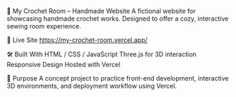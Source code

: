 🧵 My Crochet Room – Handmade Website
A fictional website for showcasing handmade crochet works. Designed to offer a cozy, interactive sewing room experience.

🔗 Live Site
https://my-crochet-room.vercel.app/

🛠️ Built With
HTML / CSS / JavaScript
Three.js for 3D interaction
Responsive Design
Hosted with Vercel

🎯 Purpose
A concept project to practice front-end development, interactive 3D environments, and deployment workflow using Vercel.

